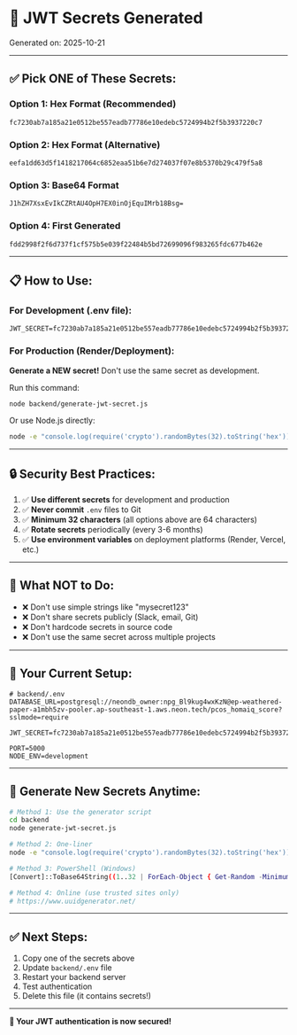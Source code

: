 # 🔐 JWT Secrets Generated

Generated on: 2025-10-21

---

## ✅ **Pick ONE of These Secrets:**

### **Option 1: Hex Format (Recommended)**
```
fc7230ab7a185a21e0512be557eadb77786e10edebc5724994b2f5b3937220c7
```

### **Option 2: Hex Format (Alternative)**
```
eefa1dd63d5f1418217064c6852eaa51b6e7d274037f07e8b5370b29c479f5a8
```

### **Option 3: Base64 Format**
```
J1hZH7XsxEvIkCZRtAU4OpH7EX0inOjEquIMrb18Bsg=
```

### **Option 4: First Generated**
```
fdd2998f2f6d737f1cf575b5e039f22484b5bd72699096f983265fdc677b462e
```

---

## 📋 **How to Use:**

### **For Development (.env file):**
```env
JWT_SECRET=fc7230ab7a185a21e0512be557eadb77786e10edebc5724994b2f5b3937220c7
```

### **For Production (Render/Deployment):**
**Generate a NEW secret!** Don't use the same secret as development.

Run this command:
```bash
node backend/generate-jwt-secret.js
```

Or use Node.js directly:
```bash
node -e "console.log(require('crypto').randomBytes(32).toString('hex'))"
```

---

## 🔒 **Security Best Practices:**

1. ✅ **Use different secrets** for development and production
2. ✅ **Never commit** `.env` files to Git
3. ✅ **Minimum 32 characters** (all options above are 64 characters)
4. ✅ **Rotate secrets** periodically (every 3-6 months)
5. ✅ **Use environment variables** on deployment platforms (Render, Vercel, etc.)

---

## 🚫 **What NOT to Do:**

- ❌ Don't use simple strings like "mysecret123"
- ❌ Don't share secrets publicly (Slack, email, Git)
- ❌ Don't hardcode secrets in source code
- ❌ Don't use the same secret across multiple projects

---

## 🎯 **Your Current Setup:**

```env
# backend/.env
DATABASE_URL=postgresql://neondb_owner:npg_Bl9kug4wxKzN@ep-weathered-paper-a1mbh5zv-pooler.ap-southeast-1.aws.neon.tech/pcos_homaiq_score?sslmode=require

JWT_SECRET=fc7230ab7a185a21e0512be557eadb77786e10edebc5724994b2f5b3937220c7

PORT=5000
NODE_ENV=development
```

---

## 📝 **Generate New Secrets Anytime:**

```bash
# Method 1: Use the generator script
cd backend
node generate-jwt-secret.js

# Method 2: One-liner
node -e "console.log(require('crypto').randomBytes(32).toString('hex'))"

# Method 3: PowerShell (Windows)
[Convert]::ToBase64String((1..32 | ForEach-Object { Get-Random -Minimum 0 -Maximum 256 }))

# Method 4: Online (use trusted sites only)
# https://www.uuidgenerator.net/
```

---

## ✅ **Next Steps:**

1. Copy one of the secrets above
2. Update `backend/.env` file
3. Restart your backend server
4. Test authentication
5. Delete this file (it contains secrets!)

---

**🎉 Your JWT authentication is now secured!**

